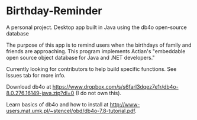 # Birthday-Reminder
A personal project. Desktop app built in Java using the db4o open-source database

The purpose of this app is to remind users when the birthdays of family and friends are approaching. This program implements Actian's "embeddable open source object database for Java and .NET developers."

Currently looking for contributors to help build specific functions. See Issues tab for more info.

Download db4o at https://www.dropbox.com/s/s6farl3dqez7e1r/db4o-8.0.276.16149-java.zip?dl=0 (I do not own this).

Learn basics of db4o and how to install at http://www-users.mat.umk.pl/~stencel/obd/db4o-7.8-tutorial.pdf.
